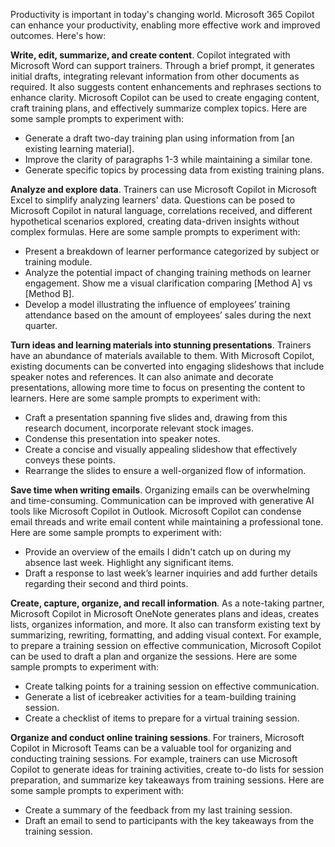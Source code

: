 Productivity is important in today's changing world. Microsoft 365 Copilot can enhance your productivity, enabling more effective work and improved outcomes. Here's how: 

**Write, edit, summarize, and create content**. Copilot integrated with Microsoft Word can support trainers. Through a brief prompt, it generates initial drafts, integrating relevant information from other documents as required. It also suggests content enhancements and rephrases sections to enhance clarity. Microsoft Copilot can be used to create engaging content, craft training plans, and effectively summarize complex topics. Here are some sample prompts to experiment with:

- Generate a draft two-day training plan using information from [an existing learning material].  
- Improve the clarity of paragraphs 1-3 while maintaining a similar tone.
- Generate specific topics by processing data from existing training plans.

**Analyze and explore data**. Trainers can use Microsoft Copilot in Microsoft Excel to simplify analyzing learners' data. Questions can be posed to Microsoft Copilot in natural language, correlations received, and different hypothetical scenarios explored, creating data-driven insights without complex formulas. Here are some sample prompts to experiment with:  

- Present a breakdown of learner performance categorized by subject or training module.
- Analyze the potential impact of changing training methods on learner engagement. Show me a visual clarification comparing [Method A] vs [Method B].
- Develop a model illustrating the influence of employees’ training attendance based on the amount of employees’ sales during the next quarter.  

**Turn ideas and learning materials into stunning presentations**. Trainers have an abundance of materials available to them. With Microsoft Copilot, existing documents can be converted into engaging slideshows that include speaker notes and references. It can also animate and decorate presentations, allowing more time to focus on presenting the content to learners. Here are some sample prompts to experiment with:  

- Craft a presentation spanning five slides and, drawing from this research document, incorporate relevant stock images.
- Condense this presentation into speaker notes.  
- Create a concise and visually appealing slideshow that effectively conveys these points.
- Rearrange the slides to ensure a well-organized flow of information.

**Save time when writing emails**. Organizing emails can be overwhelming and time-consuming. Communication can be improved with generative AI tools like Microsoft Copilot in Outlook. Microsoft Copilot can condense email threads and write email content while maintaining a professional tone. Here are some sample prompts to experiment with:

- Provide an overview of the emails I didn't catch up on during my absence last week. Highlight any significant items.
- Draft a response to last week’s learner inquiries and add further details regarding their second and third points.  

**Create, capture, organize, and recall information**. As a note-taking partner, Microsoft Copilot in Microsoft OneNote generates plans and ideas, creates lists, organizes information, and more. It also can transform existing text by summarizing, rewriting, formatting, and adding visual context. For example, to prepare a training session on effective communication, Microsoft Copilot can be used to draft a plan and organize the sessions. Here are some sample prompts to experiment with:

- Create talking points for a training session on effective communication.
- Generate a list of icebreaker activities for a team-building training session.
- Create a checklist of items to prepare for a virtual training session.

**Organize and conduct online training sessions**. For trainers, Microsoft Copilot in Microsoft Teams can be a valuable tool for organizing and conducting training sessions. For example, trainers can use Microsoft Copilot to generate ideas for training activities, create to-do lists for session preparation, and summarize key takeaways from training sessions. Here are some sample prompts to experiment with:

- Create a summary of the feedback from my last training session.
- Draft an email to send to participants with the key takeaways from the training session.
